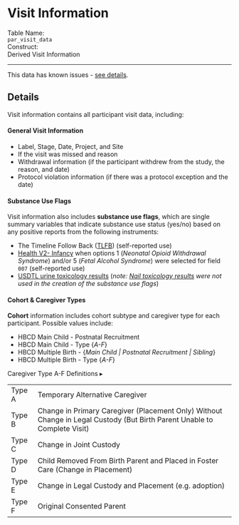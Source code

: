 # Visit Information

<div class="info-block">
  <div class="info-row">
    <div class="info-label"><i class="fa fa-table"></i> Table Name:</div>
    <div class="info-value"><code>par_visit_data</code></div>
  </div>
  <div class="info-row">
    <div class="info-label"><i class="fa-solid fa-tape"></i> Construct:</div>
    <div class="info-value">Derived Visit Information</div>
  </div>
</div>

---------------------------------------------

<div id="issues" class="issues-banner">
  <span class="emoji"><i class="fas fa-bug"></i></span>
  <span class="text">This data has known issues - <a href="../../../changelog/knownissues/#visit-information" target="_blank">see details</a>.</span>
</div>
<p></p>

## Details

Visit information contains all participant visit data, including:

#### General Visit Information
 - Label, Stage, Date, Project, and Site
 - If the visit was missed and reason 
 - Withdrawal information (if the participant withdrew from the study, the reason, and date)
 - Protocol violation information (if there was a protocol exception and the date)

#### Substance Use Flags

Visit information also includes **substance use flags**, which are single summary variables that indicate substance use status (yes/no) based on any positive reports from the following instruments:

 - The Timeline Follow Back (<a href="../../pregexp/su/tlfb" target="_blank">TLFB</a>) (self-reported use)
 - <a href="../../pregexp/pex" target="_blank">Health V2- Infancy</a> when options 1 (*Neonatal Opioid Withdrawal Syndrome*) and/or 5 (*Fetal Alcohol Syndrome*) were selected for field `007` (self-reported use)
 - <a href="../../biospec/urine" target="_blank">USDTL urine toxicology results</a> (<i>note: <a href="../../biospec/nails" target="_blank">Nail toxicology results</a> were not used in the creation of the substance use flags</i>)
 

#### Cohort & Caregiver Types

**Cohort** information includes cohort subtype and caregiver type for each participant. Possible values include:

 - HBCD Main Child - Postnatal Recruitment
 - HBCD Main Child - Type {*A-F*}
 - HBCD Multiple Birth - {*Main Child | Postnatal Recruitment | Sibling*}
 - HBCD Multiple Birth - Type {*A-F*}

<div id="cg-types" class="table-banner" onclick="toggleCollapse(this)">
  <span class="emoji"><i class="fa-solid fa-circle-info"></i></span>
  <span class="text-with-link">
  <span class="text">Caregiver Type A-F Definitions</span>
  <a class="anchor-link" href="#cg-types" title="Copy link">
  <i class="fa-solid fa-link"></i>
  </a>
  </span>
  <span class="arrow">▸</span>
</div>
<div class="table-collapsible-content">
<table class="table-no-vertical-lines" style="width: 100%; border-collapse: collapse; table-layout: fixed;">
<tbody>
    <tr>
        <td>Type A</td>
        <td>Temporary Alternative Caregiver</td>
    </tr>
    <tr>
        <td>Type B</td>
        <td style="word-wrap: break-word; white-space: normal;">Change in Primary Caregiver (Placement Only) Without Change in Legal Custody (But Birth Parent Unable to Complete Visit)</td>
    </tr>
    <tr>
        <td>Type C</td>
        <td>Change in Joint Custody</td>
    </tr>
    <tr>
        <td>Type D</td>
        <td style="word-wrap: break-word; white-space: normal;">Child Removed From Birth Parent and Placed in Foster Care (Change in Placement)</td>
    </tr>
    <tr><td>Type E</td><td>Change in Legal Custody and Placement (e.g. adoption)</td>
    </tr>
    <tr><td>Type F</td><td>Original Consented Parent</td>
    </tr>            
</tbody>
</table>
</div>

<br>